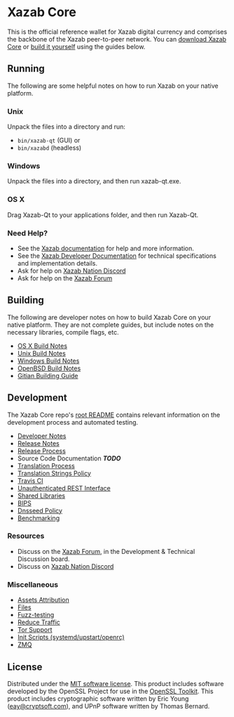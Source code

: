 Xazab Core
==========

This is the official reference wallet for Xazab digital currency and comprises the backbone of the Xazab peer-to-peer network. You can [download Xazab Core](https://xazab.xyz/downloads/) or [build it yourself](#building) using the guides below.

Running
---------------------
The following are some helpful notes on how to run Xazab on your native platform.

### Unix

Unpack the files into a directory and run:

- `bin/xazab-qt` (GUI) or
- `bin/xazabd` (headless)

### Windows

Unpack the files into a directory, and then run xazab-qt.exe.

### OS X

Drag Xazab-Qt to your applications folder, and then run Xazab-Qt.

### Need Help?

* See the [Xazab documentation](https://docs.xazab.org)
for help and more information.
* See the [Xazab Developer Documentation](https://xazab-docs.github.io/) 
for technical specifications and implementation details.
* Ask for help on [Xazab Nation Discord](http://xazabchat.org)
* Ask for help on the [Xazab Forum](https://xazab.org/forum)

Building
---------------------
The following are developer notes on how to build Xazab Core on your native platform. They are not complete guides, but include notes on the necessary libraries, compile flags, etc.

- [OS X Build Notes](build-osx.md)
- [Unix Build Notes](build-unix.md)
- [Windows Build Notes](build-windows.md)
- [OpenBSD Build Notes](build-openbsd.md)
- [Gitian Building Guide](gitian-building.md)

Development
---------------------
The Xazab Core repo's [root README](/README.md) contains relevant information on the development process and automated testing.

- [Developer Notes](developer-notes.md)
- [Release Notes](release-notes.md)
- [Release Process](release-process.md)
- Source Code Documentation ***TODO***
- [Translation Process](translation_process.md)
- [Translation Strings Policy](translation_strings_policy.md)
- [Travis CI](travis-ci.md)
- [Unauthenticated REST Interface](REST-interface.md)
- [Shared Libraries](shared-libraries.md)
- [BIPS](bips.md)
- [Dnsseed Policy](dnsseed-policy.md)
- [Benchmarking](benchmarking.md)

### Resources
* Discuss on the [Xazab Forum](https://xazab.org/forum), in the Development & Technical Discussion board.
* Discuss on [Xazab Nation Discord](http://xazabchat.org)

### Miscellaneous
- [Assets Attribution](assets-attribution.md)
- [Files](files.md)
- [Fuzz-testing](fuzzing.md)
- [Reduce Traffic](reduce-traffic.md)
- [Tor Support](tor.md)
- [Init Scripts (systemd/upstart/openrc)](init.md)
- [ZMQ](zmq.md)

License
---------------------
Distributed under the [MIT software license](/COPYING).
This product includes software developed by the OpenSSL Project for use in the [OpenSSL Toolkit](https://www.openssl.org/). This product includes
cryptographic software written by Eric Young ([eay@cryptsoft.com](mailto:eay@cryptsoft.com)), and UPnP software written by Thomas Bernard.
